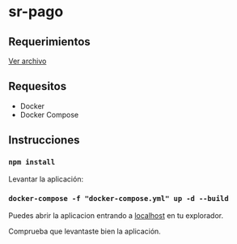 # sr-pago

## Requerimientos
[Ver archivo](https://github.com/jfernandezlarriera/sr-pago/blob/main/Coding%20Exercise%20Javascript.pdf)

## Requesitos

* Docker
* Docker Compose

## Instrucciones

### `npm install`

Levantar la aplicación:

### `docker-compose -f "docker-compose.yml" up -d --build`

Puedes abrir la aplicacion entrando a [localhost](http://localhost) en tu explorador.

Comprueba que levantaste bien la aplicación.
